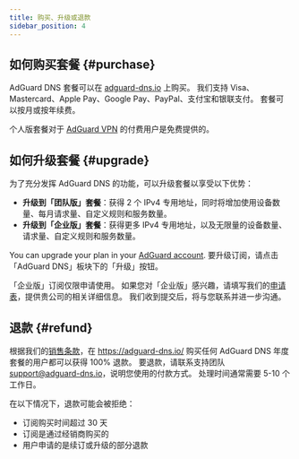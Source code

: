 ```yaml
---
title: 购买、升级或退款
sidebar_position: 4
---
```


## 如何购买套餐 {#purchase}

AdGuard DNS 套餐可以在 [adguard-dns.io](https://adguard-dns.io/license.html) 上购买。 我们支持 Visa、Mastercard、Apple Pay、Google Pay、PayPal、支付宝和银联支付。 套餐可以按月或按年续费。

个人版套餐对于 [AdGuard VPN](https://adguard-vpn.com/welcome.html) 的付费用户是免费提供的。

## 如何升级套餐 {#upgrade}

为了充分发挥 AdGuard DNS 的功能，可以升级套餐以享受以下优势：

- **升级到「团队版」套餐**：获得 2 个 IPv4 专用地址，同时将增加使用设备数量、每月请求量、自定义规则和服务数量。
- **升级到「企业版」套餐**：获得更多 IPv4 专用地址，以及无限量的设备数量、请求量、自定义规则和服务数量。

You can upgrade your plan in your [AdGuard account](https://adguardaccount.com/account/licenses). 要升级订阅，请点击「AdGuard DNS」板块下的「升级」按钮。

「企业版」订阅仅限申请使用。 如果您对「企业版」感兴趣，请填写我们的[申请表](https://surveys.adguard.com/dns_enterprise/form.html)，提供贵公司的相关详细信息。 我们收到提交后，将与您联系并进一步沟通。

## 退款 {#refund}

根据我们的[销售条款](https://adguard-dns.io/terms-of-sale.html)，在 https://adguard-dns.io/ 购买任何 AdGuard DNS 年度套餐的用户都可以获得 100% 退款。 要退款，请联系支持团队 support@adguard-dns.io，说明您使用的付款方式。 处理时间通常需要 5-10 个工作日。

在以下情况下，退款可能会被拒绝：

- 订阅购买时间超过 30 天
- 订阅是通过经销商购买的
- 用户申请的是续订或升级的部分退款
